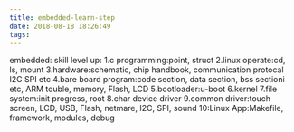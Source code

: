 ```yaml
---
title: embedded-learn-step
date: 2018-08-18 18:26:49
tags:
---
```

embedded:
skill level up:
1.c programming:point, struct
2.linux operate:cd, ls, mount
3.hardware:schematic, chip handbook, communication protocal I2C SPI etc
4.bare board program:code section, data section, bss sectioni etc, ARM touble, memory, Flash, LCD
5.bootloader:u-boot
6.kernel
7.file system:init progress, root 
8.char device driver
9.common driver:touch screen, LCD, USB, Flash, netmare, I2C, SPI, sound
10:Linux App:Makefile, framework, modules, debug 
